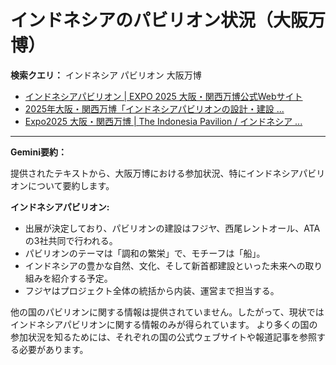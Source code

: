 # インドネシアのパビリオン状況（大阪万博）

**検索クエリ：** インドネシア パビリオン 大阪万博

- [インドネシアパビリオン | EXPO 2025 大阪・関西万博公式Webサイト](https://www.expo2025.or.jp/official-participant/indonesia/)
- [2025年大阪・関西万博「インドネシアパビリオンの設計・建設 ...](https://www.fujiya-net.co.jp/news/20240501)
- [Expo2025 大阪・関西万博 | The Indonesia Pavilion / インドネシア ...](https://www.instagram.com/p/C6s6GRiu_ZW/)


---

**Gemini要約：**

提供されたテキストから、大阪万博における参加状況、特にインドネシアパビリオンについて要約します。

**インドネシアパビリオン:**

* 出展が決定しており、パビリオンの建設はフジヤ、西尾レントオール、ATAの3社共同で行われる。
* パビリオンのテーマは「調和の繁栄」で、モチーフは「船」。
* インドネシアの豊かな自然、文化、そして新首都建設といった未来への取り組みを紹介する予定。
* フジヤはプロジェクト全体の統括から内装、運営まで担当する。


他の国のパビリオンに関する情報は提供されていません。したがって、現状ではインドネシアパビリオンに関する情報のみが得られています。  より多くの国の参加状況を知るためには、それぞれの国の公式ウェブサイトや報道記事を参照する必要があります。

